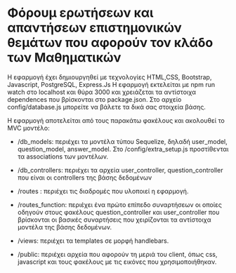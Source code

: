 # Φόρουμ ερωτήσεων και απαντήσεων επιστημονικών θεμάτων που αφορούν τον κλάδο των Μαθηματικών #

Η εφαρμογή έχει δημιουργηθεί με τεχνολογίες  HTML,CSS, Bootstrap, Javascript, PostgreSQL, Express.Js
Η εφαρμογή εκτελείται με npm run watch στο  localhost και θύρα 3000 και χρειάζεται τα αντίστοιχα dependences που βρίσκονται στο package.json. Στο αρχείο config/database.js μπορείτε να βάλετε τα δικά σας στοιχεία βάσης. 

Η εφαρμογή αποτελείται από τους παρακάτω φακέλους και ακολουθεί το MVC μοντέλο:

* /db_models: περιέχει τα μοντέλα τύπου Sequelize, δηλαδή user_model, question_model, answer_model.  Στο /config/extra_setup.js προστίθενται τα associations των μοντέλων.

* /db_controllers: περιέχει τα αρχεία user_controller, question_controller που είναι οι controllers της βάσης δεδομένων

* /routes : περιέχει τις διαδρομές που υλοποιεί η εφαρμογή. 

* /routes_function: περιέχει ένα πρώτο επίπεδο συναρτήσεων οι οποίες οδηγούν στους φακέλους question_controller και user_controller που βρίσκονται οι βασικές συναρτήσεις που χειρίζονται τα αντίστοιχα μοντέλα της βάσης δεδομένων.

* /views: περιέχει τα templates σε μορφή handlebars.

* /public: περιέχει αρχεία που αφορούν τη μεριά του client, όπως css, javascript και τους φακέλους με τις εικόνες που χρησιμοποιήθηκαν. 
